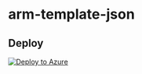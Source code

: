 # arm-template-json

## Deploy

[![Deploy to Azure](https://aka.ms/deploytoazurebutton)](https://portal.azure.com/#create/Microsoft.Template/uri/https%3A%2F%2Fgithub.com%2Flinkernetworks%2Fazure-intelligent-edge-patterns%2Fblob%2Fdevelop%2Ffactory-ai-vision%2FDeploy%2Farm%2Farmdeploy.json)
